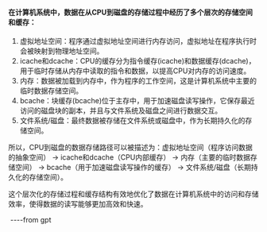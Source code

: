 #### 在计算机系统中，数据在从CPU到磁盘的存储过程中经历了多个层次的存储空间和缓存：

1. 虚拟地址空间：程序通过虚拟地址空间进行内存访问，虚拟地址在程序执行时会被映射到物理地址空间。
2. icache和dcache：CPU的缓存分为指令缓存(icache)和数据缓存(dcache)，用于临时存储从内存中读取的指令和数据，以提高CPU对内存的访问速度。
3. 内存：数据被加载到内存中，作为程序的工作空间，这是计算机系统中主要的临时数据存储空间。
4. bcache：块缓存(bcache)位于主存中，用于加速磁盘读写操作，它保存最近访问的磁盘块的副本，并且与文件系统及磁盘之间进行数据交互。
5. 文件系统/磁盘：最终数据被存储在文件系统或磁盘中，作为长期持久化的存储空间。

所以，CPU到磁盘的数据存储路径可以被描述为：虚拟地址空间（程序访问数据的抽象空间） -> icache和dcache（CPU内部缓存） -> 内存（主要的临时数据存储空间） -> bcache（用于加速磁盘读写操作的缓存） -> 文件系统/磁盘（长期持久化的存储空间）。

这个层次化的存储过程和缓存结构有效地优化了数据在计算机系统中的访问和存储效率，使得数据的读写能够更加高效和快速。



​																																																												----from gpt